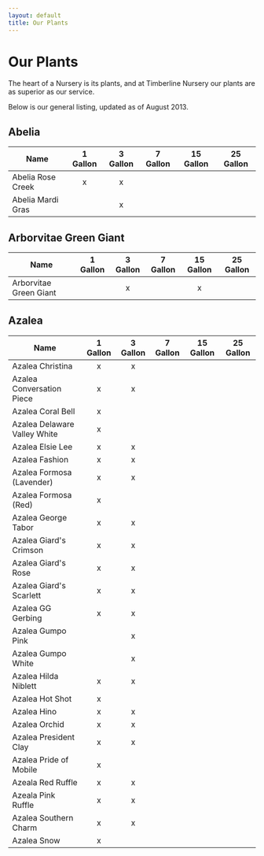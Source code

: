 ```yaml
---
layout: default
title: Our Plants
---
```


# Our Plants

The heart of a Nursery is its plants, and at Timberline Nursery our plants are as superior as our service.

Below is our general listing, updated as of August 2013. 

## Abelia

Name | 1 Gallon | 3 Gallon | 7 Gallon | 15 Gallon | 25 Gallon
---|:---:|:---:|:---:|:---:|:---:
Abelia Rose Creek|x|x|||
Abelia Mardi Gras||x|||

## Arborvitae Green Giant

Name | 1 Gallon | 3 Gallon | 7 Gallon | 15 Gallon | 25 Gallon
---|:---:|:---:|:---:|:---:|:---:
Arborvitae Green Giant ||x||x|

## Azalea

Name | 1 Gallon | 3 Gallon | 7 Gallon | 15 Gallon | 25 Gallon
---|:---:|:---:|:---:|:---:|:---:
Azalea Christina|x|x|||
Azalea Conversation Piece|x|x|||
Azalea Coral Bell|x||||
Azalea Delaware Valley White|x||||
Azalea Elsie Lee|x|x|||
Azalea Fashion|x|x|||
Azalea Formosa (Lavender)|x|x|||
Azalea Formosa (Red)|x||||
Azalea George Tabor|x|x|||
Azalea Giard's Crimson|x|x|||
Azalea Giard's Rose|x|x|||
Azalea Giard's Scarlett|x|x|||
Azalea GG Gerbing|x|x|||
Azalea Gumpo Pink||x|||
Azalea Gumpo White||x|||
Azalea Hilda Niblett|x|x|||
Azalea Hot Shot|x||||
Azalea Hino|x|x|||
Azalea Orchid|x|x|||
Azalea President Clay|x|x|||
Azalea Pride of Mobile|x||||
Azeala Red Ruffle|x|x|||
Azeala Pink Ruffle|x|x|||
Azalea Southern Charm|x|x|||
Azalea Snow|x||||
